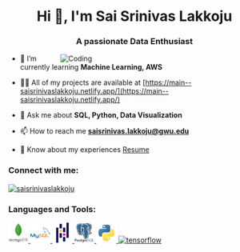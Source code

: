<h1 align="center">Hi 👋, I'm Sai Srinivas Lakkoju</h1>
<h3 align="center">A passionate Data Enthusiast</h3>
<img align="right" alt="Coding" width="400" src="https://github.com/user-attachments/assets/467c1661-1bcf-41ba-a0c0-64a18286b465">

- 🌱 I’m currently learning **Machine Learning, AWS**

- 👨‍💻 All of my projects are available at [https://main--saisrinivaslakkoju.netlify.app/](https://main--saisrinivaslakkoju.netlify.app/)

- 💬 Ask me about **SQL, Python, Data Visualization**

- 📫 How to reach me **saisrinivas.lakkoju@gwu.edu**

- 📄 Know about my experiences [Resume](https://drive.google.com/file/d/14T_cuG-dhA6sMAM9X1qmaXP4pVbFLX2l/view?usp=sharing)

<h3 align="left">Connect with me:</h3>
<p align="left">
<a href="https://linkedin.com/in/saisrinivaslakkoju" target="blank"><img align="center" src="https://raw.githubusercontent.com/rahuldkjain/github-profile-readme-generator/master/src/images/icons/Social/linked-in-alt.svg" alt="saisrinivaslakkoju" height="30" width="40" /></a>
</p>

<h3 align="left">Languages and Tools:</h3>
<p align="left"> <a href="https://www.mongodb.com/" target="_blank" rel="noreferrer"> <img src="https://raw.githubusercontent.com/devicons/devicon/master/icons/mongodb/mongodb-original-wordmark.svg" alt="mongodb" width="40" height="40"/> </a> <a href="https://www.mysql.com/" target="_blank" rel="noreferrer"> <img src="https://raw.githubusercontent.com/devicons/devicon/master/icons/mysql/mysql-original-wordmark.svg" alt="mysql" width="40" height="40"/> </a> <a href="https://pandas.pydata.org/" target="_blank" rel="noreferrer"> <img src="https://raw.githubusercontent.com/devicons/devicon/2ae2a900d2f041da66e950e4d48052658d850630/icons/pandas/pandas-original.svg" alt="pandas" width="40" height="40"/> </a> <a href="https://www.postgresql.org" target="_blank" rel="noreferrer"> <img src="https://raw.githubusercontent.com/devicons/devicon/master/icons/postgresql/postgresql-original-wordmark.svg" alt="postgresql" width="40" height="40"/> </a> <a href="https://www.python.org" target="_blank" rel="noreferrer"> <img src="https://raw.githubusercontent.com/devicons/devicon/master/icons/python/python-original.svg" alt="python" width="40" height="40"/> </a> <a href="https://www.tensorflow.org" target="_blank" rel="noreferrer"> <img src="https://www.vectorlogo.zone/logos/tensorflow/tensorflow-icon.svg" alt="tensorflow" width="40" height="40"/> </a> </p>
